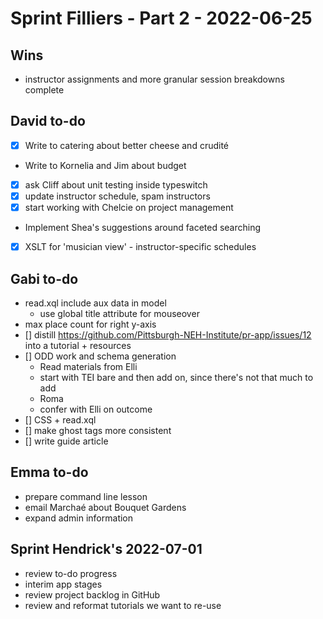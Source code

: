 # Sprint Filliers - Part 2 - 2022-06-25

## Wins
- instructor assignments and more granular session breakdowns complete

## David to-do
- [x] Write to catering about better cheese and crudité
- Write to Kornelia and Jim about budget
- [x] ask Cliff about unit testing inside typeswitch
- [x] update instructor schedule, spam instructors
- [x] start working with Chelcie on project management
- Implement Shea's suggestions around faceted searching
- [x] XSLT for 'musician view' - instructor-specific schedules

## Gabi to-do
- read.xql include aux data in model
    - use global title attribute for mouseover
- max place count for right y-axis
- [] distill https://github.com/Pittsburgh-NEH-Institute/pr-app/issues/12 into a tutorial + resources      
- [] ODD work and schema generation
	- Read materials from Elli
	- start with TEI bare and then add on, since there's not that much to add
	- Roma
	- confer with Elli on outcome
- [] CSS + read.xql		
- [] make ghost tags more consistent
- [] write guide article

## Emma to-do
- prepare command line lesson
- email Marchaé about Bouquet Gardens
- expand admin information

## Sprint Hendrick's 2022-07-01
- review to-do progress
- interim app stages
- review project backlog in GitHub
- review and reformat tutorials we want to re-use
